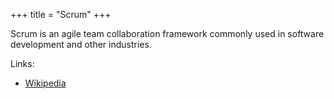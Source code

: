 +++
title = "Scrum"
+++

Scrum is an agile team collaboration framework commonly used in software development and other industries.

Links:

- [Wikipedia](https://en.wikipedia.org/wiki/Scrum_(software_development))
